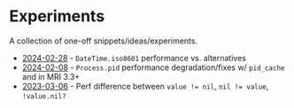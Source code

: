 # Experiments

A collection of one-off snippets/ideas/experiments.

- [2024-02-28](./2024-02-28-datetime-vs-time-iso/README.md) - `DateTime.iso8601` performance vs. alternatives
- [2024-02-08](./2024-02-08-process-pid-benchmark/README.md) - `Process.pid` performance degradation/fixes w/ `pid_cache` and in MRI 3.3+
- [2023-03-06](./2023-03-06-benchmarking-not-nil/README.md) - Perf difference between `value != nil`, `nil != value`, `!value.nil?`
